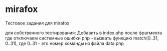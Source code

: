 # mirafox
Тестовое задания для mirafox

для собственного тестирования:
Добавить в index.php после фрагмента где отключаем системные ошибки
php - вызвать функцию match(0..31, 0..31), где 0..31 - это номер команды из файла data.php
